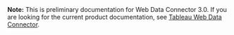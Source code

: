 <div class="alert alert-info">
    <b>Note:</b> This is preliminary documentation for Web Data Connector 3.0. If you are looking for the current product documentation, see <a href="https://tableau.github.io/webdataconnector/docs/"> Tableau Web Data Connector</a>.
</div>